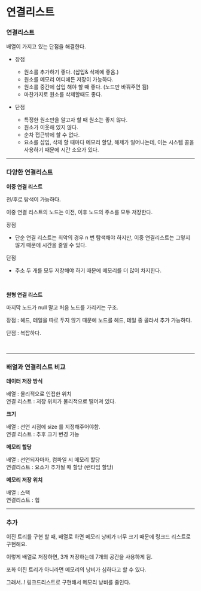 # 연결리스트


### 연결리스트

배열이 가지고 있는 단점을 해결한다.
- 장점 
  - 원소를 추가하기 좋다. (삽입& 삭제에 좋음.)
  - 원소를 메모리 어디에든 저장이 가능하다.
  - 원소를 중간에 삽입 해야 할 때 좋다. (노드만 바꿔주면 됨)
  - 마찬가지로 원소를 삭제할때도 좋다.

- 단점 
  -  특정한 원소만을 알고자 할 때 원소는 좋지 않다.
  - 원소가 이웃해 있지 않다.
  - 순차 접근밖에 할 수 없다.
  - 요소를 삽입, 삭제 할 때마다 메모리 할당, 해제가 일어나는데, 이는 시스템 콜을 사용하기 때문에 시간 소요가 있다.

---

### 다양한 연결리스트

**이중 연결 리스트**

전/후로 탐색이 가능하다.

이중 연결 리스트의 노드는 이전, 이후 노드의 주소를 모두 저장한다.

장점 
- 단순 연결 리스트는 최악의 경우 n 번 탐색해야 하지만, 이중 연결리스트는 그렇지 않기 때문에 시간을 줄일 수 있다.

단점 
- 주소 두 개를 모두 저장해야 하기 때문에 메모리를 더 많이 차지한다.

<br>

**원형 연결 리스트** 

마지막 노드가 null 말고 처음 노드를 가리키는 구조.

장점 : 헤드, 테일을 따로 두지 않기 때문에 노드를 헤드, 테일 중 골라서 추가 가능하다.

단점 : 복잡하다.

<br>

---

### 배열과 연결리스트 비교


**데이터 저장 방식**

배열 : 물리적으로 인접한 위치 <br>
연결 리스트 : 저장 위치가 물리적으로 떨어져 있다.

**크기**

배열 : 선언 시점에 size 를 지정해주어야함. <br>
연결 리스트 : 추후 크기 변경 가능

**메모리 할당**

배열 : 선언되자마자, 컴파일 시 메모리 할당 <br>
연결리스트 : 요소가 추가될 때 할당 (런타임 할당)

**메모리 저장 위치**

배열 : 스택 <br>
연결리스트 : 힙

---

### 추가

이진 트리를 구현 할 때, 배열로 하면 메모리 낭비가 너무 크기 때문에 링크드 리스트로 구현해요.



이렇게 배열로 저장하면, 3개 저장하는데 7개의 공간을 사용하게 됨.

포화 이진 트리가 아니라면 메모리의 낭비가 심하다고 할 수 있다.

그래서..! 링크드리스트로 구현해서 메모리 낭비를 줄인다.
